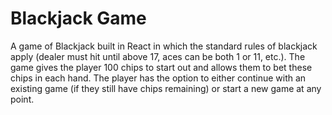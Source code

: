 # Blackjack Game

A game of Blackjack built in React in which the standard rules of blackjack apply (dealer must hit until above 17, aces can be both 1 or 11, etc.). The game gives the player 100 chips to start out and allows them to bet these chips in each hand. The player has the option to either continue with an existing game (if they still have chips remaining) or start a new game at any point. 
